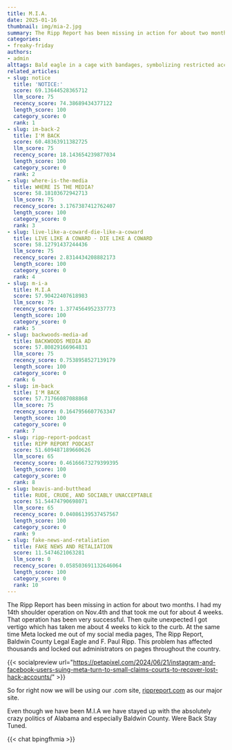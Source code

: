 ```yaml
---
title: M.I.A.
date: 2025-01-16
thumbnail: img/mia-2.jpg
summary: The Ripp Report has been missing in action for about two months. I had my 14th shoulder operation on Nov.4th and that took me out for about 4 weeks. That operation has been very successful. Then quite unexpected I got vertigo which has taken me about 4 weeks to kick to the curb. At the same time Meta locked me out of my social media pages, The Ripp Report, BCLE and F. Paul Ripp.
categories:
- freaky-friday
authors:
- admin
alttags: Bald eagle in a cage with bandages, symbolizing restricted access to online platforms like Meta
related_articles:
- slug: notice
  title: 'NOTICE:'
  score: 69.13644528365712
  llm_score: 75
  recency_score: 74.38689434377122
  length_score: 100
  category_score: 0
  rank: 1
- slug: im-back-2
  title: I'M BACK
  score: 60.48363911382725
  llm_score: 75
  recency_score: 18.143654239877034
  length_score: 100
  category_score: 0
  rank: 2
- slug: where-is-the-media
  title: WHERE IS THE MEDIA?
  score: 58.18103672942713
  llm_score: 75
  recency_score: 3.1767387412762407
  length_score: 100
  category_score: 0
  rank: 3
- slug: live-like-a-coward-die-like-a-coward
  title: LIVE LIKE A COWARD - DIE LIKE A COWARD
  score: 58.12791437244436
  llm_score: 75
  recency_score: 2.8314434208882173
  length_score: 100
  category_score: 0
  rank: 4
- slug: m-i-a
  title: M.I.A
  score: 57.90422407618983
  llm_score: 75
  recency_score: 1.3774564952337773
  length_score: 100
  category_score: 0
  rank: 5
- slug: backwoods-media-ad
  title: BACKWOODS MEDIA AD
  score: 57.80829166964831
  llm_score: 75
  recency_score: 0.7538958527139179
  length_score: 100
  category_score: 0
  rank: 6
- slug: im-back
  title: I'M BACK
  score: 57.71766087088868
  llm_score: 75
  recency_score: 0.1647956607763347
  length_score: 100
  category_score: 0
  rank: 7
- slug: ripp-report-podcast
  title: RIPP REPORT PODCAST
  score: 51.609487189660626
  llm_score: 65
  recency_score: 0.46166673279399395
  length_score: 100
  category_score: 0
  rank: 8
- slug: beavis-and-butthead
  title: RUDE, CRUDE, AND SOCIABLY UNACCEPTABLE
  score: 51.54474790698071
  llm_score: 65
  recency_score: 0.04086139537457567
  length_score: 100
  category_score: 0
  rank: 9
- slug: fake-news-and-retaliation
  title: FAKE NEWS AND RETALIATION
  score: 11.5474621063281
  llm_score: 0
  recency_score: 0.058503691132646064
  length_score: 100
  category_score: 0
  rank: 10
---
```

The Ripp Report has been missing in action for about two months. I had my 14th shoulder operation on Nov.4th and that took me out for about 4 weeks. That operation has been very successful. Then quite unexpected I got vertigo which has taken me about 4 weeks to kick to the curb. At the same time Meta locked me out of my social media pages, The Ripp Report, Baldwin County Legal Eagle and F. Paul Ripp. This problem has affected thousands and locked out administrators on pages throughout the country.

{{< socialpreview url="https://petapixel.com/2024/06/21/instagram-and-facebook-users-suing-meta-turn-to-small-claims-courts-to-recover-lost-hack-accounts/" >}}

So for right now we will be using our .com site, <a href="https://rippreport.com/">rippreport.com</a> as our major site.

Even though we have been M.I.A we have stayed up with the absolutely crazy politics of Alabama and especially Baldwin County. Were Back Stay Tuned.



{{< chat bpingfhmia >}}